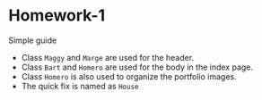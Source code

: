 # Homework-1
Simple guide
- Class `Maggy` and `Marge` are used for the header.
- Class `Bart` and `Homero` are used for the body in the index page. 
- Class `Homero` is also used to organize the portfolio images.
- The quick fix is named as `House` 